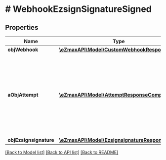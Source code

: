 # # WebhookEzsignSignatureSigned

## Properties

Name | Type | Description | Notes
------------ | ------------- | ------------- | -------------
**objWebhook** | [**\eZmaxAPI\Model\CustomWebhookResponse**](CustomWebhookResponse.md) |  |
**aObjAttempt** | [**\eZmaxAPI\Model\AttemptResponseCompound[]**](AttemptResponseCompound.md) | An array containing details of previous attempts that were made to deliver the message. The array is empty if it&#39;s the first attempt. |
**objEzsignsignature** | [**\eZmaxAPI\Model\EzsignsignatureResponse**](EzsignsignatureResponse.md) |  |

[[Back to Model list]](../../README.md#models) [[Back to API list]](../../README.md#endpoints) [[Back to README]](../../README.md)
